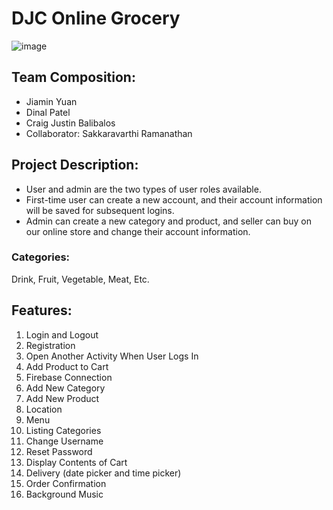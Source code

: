 # DJC Online Grocery
![image](https://user-images.githubusercontent.com/82058058/213081134-d12a5b5b-3676-458b-812f-e18783038679.png)

## Team Composition:
- Jiamin Yuan
- Dinal Patel
- Craig Justin Balibalos
- Collaborator: Sakkaravarthi Ramanathan

## Project Description:
- User and admin are the two types of user roles available. 
- First-time user can create a new account, and their account information will be saved for subsequent logins. 
- Admin can create a new category and product, and seller can buy on our online store and change their account information. 

### Categories:
Drink, Fruit, Vegetable, Meat, Etc.


## Features:
1.	Login and Logout
2.	Registration
3.	Open Another Activity When User Logs In
4.	Add Product to Cart
5.	Firebase Connection
6.	Add New Category
7.	Add New Product
8.	Location
9.	Menu
10.	Listing Categories
11.	Change Username
12.	Reset Password
13.	Display Contents of Cart
14.	Delivery (date picker and time picker)
16.	Order Confirmation 
17.	Background Music




